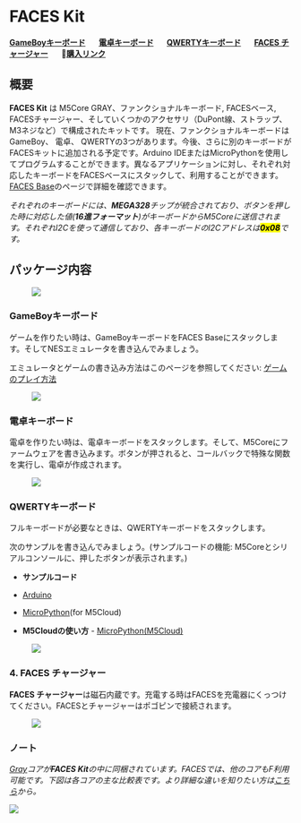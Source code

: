 # FACES Kit

**[GameBoyキーボード](#GameBoyキーボード)**&nbsp;&nbsp;&nbsp;&nbsp;&nbsp;&nbsp;**[電卓キーボード](#電卓キーボード)**&nbsp;&nbsp;&nbsp;&nbsp;&nbsp;&nbsp;**[QWERTYキーボード](#QWERTYキーボード)**&nbsp;&nbsp;&nbsp;&nbsp;&nbsp;&nbsp;**[FACES チャージャー](#FACES-チャージャー)**&nbsp;&nbsp;&nbsp;&nbsp;&nbsp;&nbsp;🛒**[購入リンク](https://www.aliexpress.com/item/M5Stack-NEW-Offer-ESP32-Open-Source-Faces-Pocket-Computer-with-Keyboard-Gameboy-Calculator-for-Micropython-Arduino/32843973578.html)**

## 概要

**FACES Kit** は M5Core GRAY、ファンクショナルキーボード, FACESベース, FACESチャージャー、そしていくつかのアクセサリ（DuPont線、ストラップ、M3ネジなど）で構成されたキットです。 現在、ファンクショナルキーボードはGameBoy、 電卓、 QWERTYの3つがあります。今後、さらに別のキーボードがFACESキットに追加される予定です。Arduino IDEまたはMicroPythonを使用してプログラムすることができます。異なるアプリケーションに対し、それぞれ対応したキーボードをFACESベースにスタックして、利用することができます。[FACES Base](ja/base/face_base)のページで詳細を確認できます。

*それぞれのキーボードには、**MEGA328**チップが統合されており、ボタンを押した時に対応した値(**16進フォーマット**)がキーボードからM5Coreに送信されます。それぞれI2Cを使って通信しており、各キーボードのI2Cアドレスは<mark>**0x08**</mark>です。*

## パッケージ内容

<figure>
    <img src="assets/img/product_pics/core/faces_kit/faces_kit.png">
</figure>

### GameBoyキーボード

ゲームを作りたい時は、GameBoyキーボードをFACES Baseにスタックします。そしてNESエミュレータを書き込んでみましょう。

エミュレータとゲームの書き込み方法はこのページを参照してください: [ゲームのプレイ方法](ja/quick_start/faces/gameboy_burn_a_nes_game)

<figure>
    <img src="assets/img/product_pics/core/faces_kit/gameboy_01.png">
</figure>

### 電卓キーボード

電卓を作りたい時は、電卓キーボードをスタックします。そして、M5Coreにファームウェアを書き込みます。ボタンが押されると、コールバックで特殊な関数を実行し、電卓が作成されます。

<figure>
    <img src="assets/img/product_pics/core/faces_kit/calculator.png">
</figure>

### QWERTYキーボード

フルキーボードが必要なときは、QWERTYキーボードをスタックします。

次のサンプルを書き込んでみましょう。(サンプルコードの機能: M5Coreとシリアルコンソールに、押したボタンが表示されます。)

- **サンプルコード**
 - [Arduino](https://github.com/m5stack/M5Stack/tree/master/examples/Modules/FACES)
 - [MicroPython](https://github.com/m5stack/M5Cloud/tree/master/examples/FACES)(for M5Cloud)

- **M5Cloudの使い方** - [MicroPython(M5Cloud)](ja/quick_start/m5core/m5stack_core_get_started_MicroPython_m5cloud)

<figure>
    <img src="assets/img/product_pics/core/faces_kit/qwerty.png">
</figure>

### 4. FACES チャージャー

**FACES チャージャー**は磁石内蔵です。充電する時はFACESを充電器にくっつけてください。FACESとチャージャーはポゴピンで接続されます。

<figure>
    <img src="assets/img/product_pics/core/faces_kit/charger.png">
</figure>

### ノート

*[Gray](ja/core/gray)コアが**FACES Kit**の中に同梱されています。FACESでは、他のコアもF利用可能です。下図は各コアの主な比較表です。より詳細な違いを知りたい方は[こちら](https://github.com/m5stack/M5-Schematic/blob/master/Core/hardware_difference_between_cores_ja.md)から。*

<img src="assets/img/product_pics/core/core_comparison_04_ja.png">
